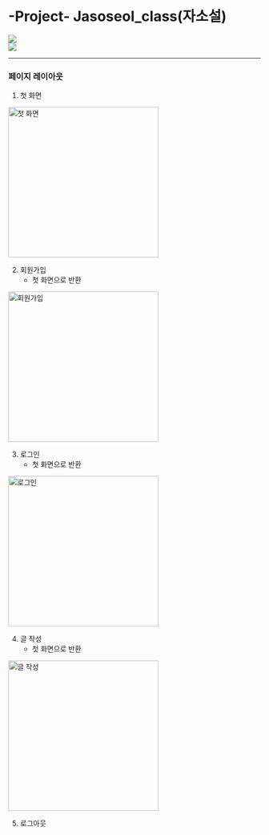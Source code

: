 # -Project- Jasoseol_class(자소설)

<img src="https://img.shields.io/badge/Django-3.1.2-blue">
<br>
<img src="https://img.shields.io/badge/Pillow-8.0.1-blue">

- - -  

### 페이지 레이아웃  

1. 첫 화면  
<img width="300" height="auto" alt="첫 화면" src="https://user-images.githubusercontent.com/66674138/113819708-a4386980-97b4-11eb-8c7e-e169eaec99b4.png">

2. 회원가입  
   - 첫 화면으로 반환
<img width="300" height="auto" alt="회원가입" src="https://user-images.githubusercontent.com/66674138/113820187-5112e680-97b5-11eb-9026-cfedc879f7a3.png">

3. 로그인  
   - 첫 화면으로 반환  
<img width="300" height="auto" alt="로그인" src="https://user-images.githubusercontent.com/66674138/113820888-486ee000-97b6-11eb-9d80-e01ba93cb683.png">

4. 글 작성  
   - 첫 화면으로 반환  
<img width="300" height="auto" alt="글 작성" src="https://user-images.githubusercontent.com/66674138/113821118-a26fa580-97b6-11eb-99fc-496ca68f6c49.png">

5. 로그아웃  
